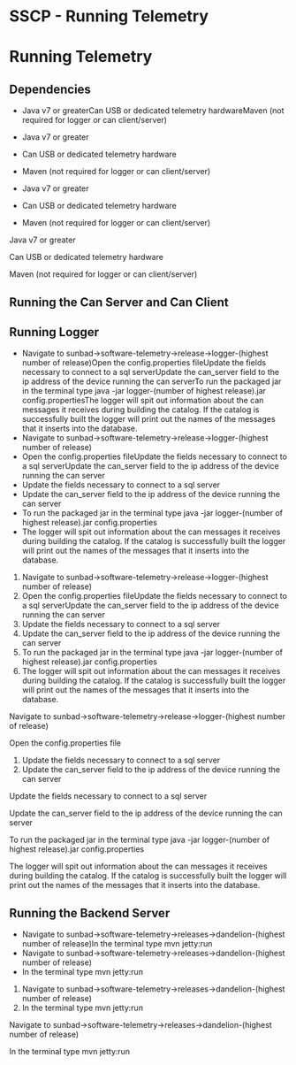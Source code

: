 # SSCP - Running Telemetry

# Running Telemetry

## Dependencies

[](#h.91ky2kvjiox2)

* Java v7 or greaterCan USB or dedicated telemetry hardwareMaven (not required for logger or can client/server)
* Java v7 or greater
* Can USB or dedicated telemetry hardware
* Maven (not required for logger or can client/server)

* Java v7 or greater
* Can USB or dedicated telemetry hardware
* Maven (not required for logger or can client/server)

Java v7 or greater

Can USB or dedicated telemetry hardware

Maven (not required for logger or can client/server)

## Running the Can Server and Can Client

[](#h.9b7ac7w26qkn)

## Running Logger

[](#h.6wxw6mufb7ls)

* Navigate to sunbad->software-telemetry->release->logger-(highest number of release)Open the config.properties fileUpdate the fields necessary to connect to a sql serverUpdate the can_server field to the ip address of the device running the can serverTo run the packaged jar in the terminal type java -jar logger-(number of highest release).jar config.propertiesThe logger will spit out information about the can messages it receives during building the catalog. If the catalog is successfully built the logger will print out the names of the messages that it inserts into the database. 
* Navigate to sunbad->software-telemetry->release->logger-(highest number of release)
* Open the config.properties fileUpdate the fields necessary to connect to a sql serverUpdate the can_server field to the ip address of the device running the can server
* Update the fields necessary to connect to a sql server
* Update the can_server field to the ip address of the device running the can server
* To run the packaged jar in the terminal type java -jar logger-(number of highest release).jar config.properties
* The logger will spit out information about the can messages it receives during building the catalog. If the catalog is successfully built the logger will print out the names of the messages that it inserts into the database. 

1. Navigate to sunbad->software-telemetry->release->logger-(highest number of release)
2. Open the config.properties fileUpdate the fields necessary to connect to a sql serverUpdate the can_server field to the ip address of the device running the can server
3. Update the fields necessary to connect to a sql server
4. Update the can_server field to the ip address of the device running the can server
5. To run the packaged jar in the terminal type java -jar logger-(number of highest release).jar config.properties
6. The logger will spit out information about the can messages it receives during building the catalog. If the catalog is successfully built the logger will print out the names of the messages that it inserts into the database. 

Navigate to sunbad->software-telemetry->release->logger-(highest number of release)

Open the config.properties file

1. Update the fields necessary to connect to a sql server
2. Update the can_server field to the ip address of the device running the can server

Update the fields necessary to connect to a sql server

Update the can_server field to the ip address of the device running the can server

To run the packaged jar in the terminal type java -jar logger-(number of highest release).jar config.properties

The logger will spit out information about the can messages it receives during building the catalog. If the catalog is successfully built the logger will print out the names of the messages that it inserts into the database. 

## Running the Backend Server

[](#h.uacasl4h40cq)

* Navigate to sunbad->software-telemetry->releases->dandelion-(highest number of release)In the terminal type mvn jetty:run
* Navigate to sunbad->software-telemetry->releases->dandelion-(highest number of release)
* In the terminal type mvn jetty:run

1. Navigate to sunbad->software-telemetry->releases->dandelion-(highest number of release)
2. In the terminal type mvn jetty:run

Navigate to sunbad->software-telemetry->releases->dandelion-(highest number of release)

In the terminal type mvn jetty:run


